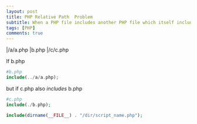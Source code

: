 ```yaml
---
layout: post
title: PHP Relative Path  Problem
subtitle: When a PHP file includes another PHP file which itself includes yet another file — all being in separate directories
tags: [PHP]
comments: true
---
```


|/a/a.php
|b.php
|/c/c.php

If b.php 

```php
#b.php
include(../a/a.php);
```

but if c.php also *includes* b.php 
```php
#c.php
include(./b.php);
```


```php
include(dirname(__FILE__) . "/dir/script_name.php");
```

